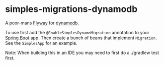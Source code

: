 simples-migrations-dynamodb
=================

A poor-mans [Flyway](https://flywaydb.org/) for [dynamodb](https://aws.amazon.com/dynamodb).

To use first add the `@EnableSimplesDynamoMigration` annotation to your
[Spring Boot](https://projects.spring.io/spring-boot/) app. Then create a bunch
of beans that implement `Migration`.
See the `SimplesApp` for an example.

Note: When building this in an IDE you may need to first do a ./gradlew test first.